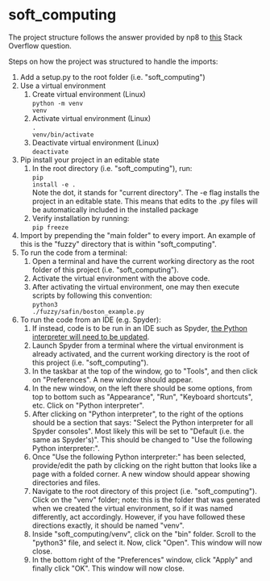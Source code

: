 # soft_computing

The project structure follows the answer provided by np8 to [this](https://stackoverflow.com/questions/714063/importing-modules-from-parent-folder) Stack Overflow question.

Steps on how the project was structured to handle the imports:

1. Add a setup.py to the root folder (i.e. "soft_computing")
2. Use a virtual environment
    1. Create virtual environment (Linux)<br>
    <code>python -m venv venv</code>
    2. Activate virtual environment (Linux)<br>
    <code>. venv/bin/activate</code>
    3. Deactivate virtual environment (Linux)<br>
    <code>deactivate</code>
3. Pip install your project in an editable state
    1. In the root directory (i.e. "soft_computing"), run:<br>
    <code>pip install -e .</code><br>
    Note the dot, it stands for "current directory". The -e flag installs the project in an editable state. This means that edits to the .py files will be automatically included in the installed package
    2. Verify installation by running:<br>
    <code>pip freeze</code>
4. Import by prepending the "main folder" to every import. An example of this is the "fuzzy" directory that is within "soft_computing".
5. To run the code from a terminal:
    1. Open a terminal and have the current working directory as the root folder of this project (i.e. "soft_computing").
    2. Activate the virtual environment with the above code.
    3. After activating the virtual environment, one may then execute scripts by following this convention:<br>
    <code>python3 ./fuzzy/safin/boston_example.py</code>
6. To run the code from an IDE (e.g. Spyder):
    1. If instead, code is to be run in an IDE such as Spyder, [the Python interpreter will need to be updated](https://stackoverflow.com/questions/30170468/how-to-run-spyder-in-virtual-environment).
    2. Launch Spyder from a terminal where the virtual environment is already activated, and the current working directory is the root of this project (i.e. "soft_computing").
    3. In the taskbar at the top of the window, go to "Tools", and then click on "Preferences". A new window should appear.
    4. In the new window, on the left there should be some options, from top to bottom such as "Appearance", "Run", "Keyboard shortcuts", etc. Click on "Python interpreter".
    5. After clicking on "Python interpreter", to the right of the options should be a section that says: "Select the Python interpreter for all Spyder consoles". Most likely this will be set to "Default (i.e. the same as Spyder's)". This should be changed to "Use the following Python interpreter:".
    6. Once "Use the following Python interpreter:" has been selected, provide/edit the path by clicking on the right button that looks like a page with a folded corner. A new window should appear showing directories and files.
    7. Navigate to the root directory of this project (i.e. "soft_computing"). Click on the "venv" folder; note: this is the folder that was generated when we created the virtual environment, so if it was named differently, act accordingly. However, if you have followed these directions exactly, it should be named "venv".
    8. Inside "soft_computing/venv", click on the "bin" folder. Scroll to the "python3" file, and select it. Now, click "Open". This window will now close.
    9. In the bottom right of the "Preferences" window, click "Apply" and finally click "OK". This window will now close.
